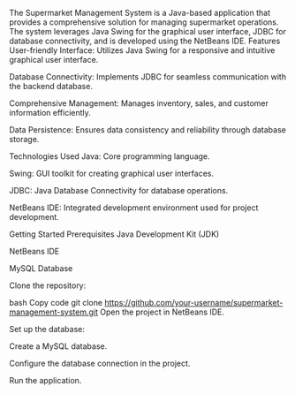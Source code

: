 The Supermarket Management System is a Java-based application that provides a comprehensive solution for managing supermarket operations. The system leverages Java Swing for the graphical user interface, JDBC for database connectivity, and is developed using the NetBeans IDE. Features User-friendly Interface: Utilizes Java Swing for a responsive and intuitive graphical user interface.

Database Connectivity: Implements JDBC for seamless communication with the backend database.

Comprehensive Management: Manages inventory, sales, and customer information efficiently.

Data Persistence: Ensures data consistency and reliability through database storage.

Technologies Used Java: Core programming language.

Swing: GUI toolkit for creating graphical user interfaces.

JDBC: Java Database Connectivity for database operations.

NetBeans IDE: Integrated development environment used for project development.

Getting Started Prerequisites Java Development Kit (JDK)

NetBeans IDE

MySQL Database

Clone the repository:

bash Copy code git clone https://github.com/your-username/supermarket-management-system.git Open the project in NetBeans IDE.

Set up the database:

Create a MySQL database.

Configure the database connection in the project.

Run the application.
